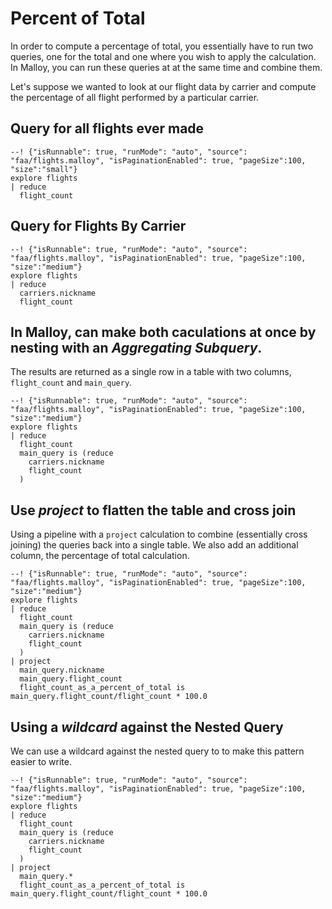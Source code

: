 # Percent of Total
In order to compute a percentage of total, you essentially have to run two queries, one for
the total and one where you wish to apply the calculation.  In Malloy, you can run these queries at
at the same time and combine them.

Let's suppose we wanted to look at our flight data by carrier and compute the percentage of all
flight performed by a particular carrier.

## Query for all flights ever made
```malloy
--! {"isRunnable": true, "runMode": "auto", "source": "faa/flights.malloy", "isPaginationEnabled": true, "pageSize":100, "size":"small"}
explore flights
| reduce
  flight_count
```

## Query for Flights By Carrier
```malloy
--! {"isRunnable": true, "runMode": "auto", "source": "faa/flights.malloy", "isPaginationEnabled": true, "pageSize":100, "size":"medium"}
explore flights
| reduce
  carriers.nickname
  flight_count
```

## In Malloy, can make both caculations at once by nesting with an *Aggregating Subquery*.
The results are returned as a single row in a table with two columns, `flight_count` and `main_query`.
```malloy
--! {"isRunnable": true, "runMode": "auto", "source": "faa/flights.malloy", "isPaginationEnabled": true, "pageSize":100, "size":"medium"}
explore flights
| reduce
  flight_count
  main_query is (reduce
    carriers.nickname
    flight_count
  )
```

## Use *project* to flatten the table and cross join
Using a pipeline with a `project` calculation to combine (essentially cross joining) the queries back into a single table.
We also add an additional column, the percentage of total calculation.
```malloy
--! {"isRunnable": true, "runMode": "auto", "source": "faa/flights.malloy", "isPaginationEnabled": true, "pageSize":100, "size":"medium"}
explore flights
| reduce
  flight_count
  main_query is (reduce
    carriers.nickname
    flight_count
  )
| project
  main_query.nickname
  main_query.flight_count
  flight_count_as_a_percent_of_total is main_query.flight_count/flight_count * 100.0

```

## Using a *wildcard* against the Nested Query
We can use a wildcard against the nested query to to make this pattern easier to write.
```malloy
--! {"isRunnable": true, "runMode": "auto", "source": "faa/flights.malloy", "isPaginationEnabled": true, "pageSize":100, "size":"medium"}
explore flights
| reduce
  flight_count
  main_query is (reduce
    carriers.nickname
    flight_count
  )
| project
  main_query.*
  flight_count_as_a_percent_of_total is main_query.flight_count/flight_count * 100.0

```
